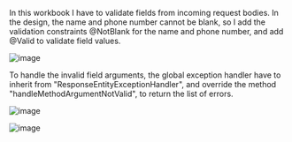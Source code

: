 In this workbook I have to validate fields from incoming request bodies. In the design, the name and phone number cannot be blank, so I add the validation constraints @NotBlank for the name and phone number, and add @Valid to validate field values.

![image](https://github.com/JoeYeungCW/SpringBootDevelopmentBootcamp/assets/109426792/f1478e29-1c24-4ab3-b5ad-154b9b021724)

To handle the invalid field arguments, the global exception handler have to inherit from "ResponseEntityExceptionHandler", and override the method "handleMethodArgumentNotValid", to return the list of errors.

![image](https://github.com/JoeYeungCW/SpringBootDevelopmentBootcamp/assets/109426792/f72dba91-0d44-487d-835c-f5c256769308)

![image](https://github.com/JoeYeungCW/SpringBootDevelopmentBootcamp/assets/109426792/449afcf1-828e-4135-9887-359143300c0a)
